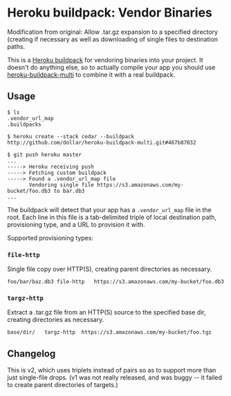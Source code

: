 Heroku buildpack: Vendor Binaries
=================================

Modification from original: Allow .tar.gz expansion to a specified
directory (creating if necessary as well as downloading of single
files to destination paths.

This is a [Heroku buildpack](http://devcenter.heroku.com/articles/buildpacks) for vendoring binaries into your project. It doesn't do anything else, so to actually compile your app you should use [heroku-buildpack-multi](https://github.com/ddollar/heroku-buildpack-multi) to combine it with a real buildpack.

Usage
-----

    $ ls
    .vendor_url_map
    .buildpacks

    $ heroku create --stack cedar --buildpack http://github.com/dollar/heroku-buildpack-multi.git#467b87032

    $ git push heroku master
    ...
    -----> Heroku receiving push
    -----> Fetching custom buildpack
    -----> Found a .vendor_url_map file
           Vendoring single file https://s3.amazonaws.com/my-bucket/foo.db3 to bar.db3
    ...

The buildpack will detect that your app has a `.vendor_url_map` file
in the root. Each line in this file is a tab-delimited triple of local
destination path, provisioning type, and a URL to provision it with.

Supported provisioning types:

### `file-http`

Single file copy over HTTP(S), creating parent directories as
necessary.

```
foo/bar/baz.db3	file-http	https://s3.amazonaws.com/my-bucket/foo.db3
```

### `targz-http`

Extract a .tar.gz file from an HTTP(S) source to the specified base
dir, creating directories as necessary.

```
base/dir/	targz-http	https://s3.amazonaws.com/my-bucket/foo.tgz
```

Changelog
---------

This is v2, which uses triplets instead of pairs so as to support more
than just single-file drops. (v1 was not really released, and was
buggy -- it failed to create parent directories of targets.)
